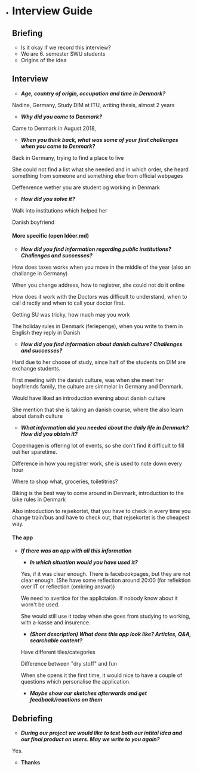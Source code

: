 - # Interview Guide

  ## Briefing 

  - Is it okay if we record this interview?
  - We are 6. semester SWU students
  - Origins of the idea

  ## Interview

  - ***Age, country of origin, occupation and time in Denmark?***

  Nadine, Germany, Study DIM at ITU, writing thesis, almost 2 years

  - ***Why did you come to Denmark?***

  Came to Denmark in August 2018, 

  - ***When you think back, what was some of your first challenges when you came to Denmark?*** 

  Back in Germany, trying to find a place to live

  She could not find a list what she needed and in which order, she heard something from someone and something else from official webpages

  Deffenrence wether you are student og working in Denmark

  - ***How did you solve it?***

  Walk into institutions which helped her

  Danish boyfriend 

  #### More specific (open Idéer.md)

  - ***How did you find information regarding public institutions? Challenges and successes?***

  How does taxes works when you move in the middle of the year (also an challange in Germany)

  When you change address, how to registrer, she could not do it online

  How does it work with the Doctors was difficult to understand, when to call directly and when to call your doctor first.

  Getting SU was tricky, how much may you work

  The holiday rules in Denmark (feriepenge), when you write to them in English they reply in Danish

  - ***How did you find information about danish culture? Challenges and successes?***

  Hard due to her choose of study, since half of the students on DIM are exchange students.

  First meeting with the danish culture, was when she meet her boyfriends family, the culture are simmelar in Germany and Denmark.

  Would have liked an introduction evening about danish culture

  She mention that she is taking an danish course, where the also learn about dansih culture

  - ***What information did you needed about the daily life in Denmark? How did you obtain it?***

  Copenhagen is offering lot of events, so she don't find it difficult to fill out her sparetime.

  Difference in how you registrer work, she is used to note down every hour
  
  Where to shop what, groceries, toiletitries?
  
  Biking is the best way to come around in Denmark, introduction to the bike rules in Denmark
  
  Also introduction to rejsekortet, that you have to check in every time you change train/bus and have to check out, that rejsekortet is the cheapest way.  
  
  #### The app
  
  - ***If there was an app with all this information***
  
    - ***In which situation would you have used it?***
  
    Yes, if it was clear enough. There is facebookpages, but they are not clear enough. (She have some reflection around 20:00 (for reflektion over IT or reflection (omkring ansvar))
  
    We need to avertice for the applictaion. If nobody know about it worn't be used. 
  
    She would still use it today when she goes from studying to working, with a-kasse and insurence.
  
    - ***(Short description) What does this app look like? Articles, Q&A, searchable content?*** 
    
    Have different tiles/categories
    
    Difference between "dry stoff" and fun
    
    When she opens it the first time, it would nice to have a couple of questions which personalise the application.
    
    - ***Maybe show our sketches afterwards and get feedback/reactions on them***
  
  ## Debriefing
  
  - ***During our project we would like to test both our intital idea and our final product on users. May we write to you again?***
  
  Yes.
  
  - **Thanks**